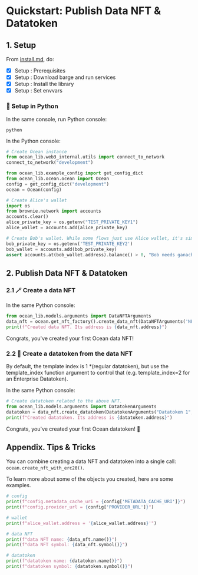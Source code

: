 <!--
Copyright 2022 Ocean Protocol Foundation
SPDX-License-Identifier: Apache-2.0
-->

# Quickstart: Publish Data NFT & Datatoken

## 1. Setup
From [install.md](install.md), do:
- [x] Setup : Prerequisites
- [x] Setup : Download barge and run services
- [x] Setup : Install the library
- [x] Setup : Set envvars

### 🐍 Setup in Python

In the same console, run Python console:
```console
python
```

In the Python console:
```python
# Create Ocean instance
from ocean_lib.web3_internal.utils import connect_to_network
connect_to_network("development")

from ocean_lib.example_config import get_config_dict
from ocean_lib.ocean.ocean import Ocean
config = get_config_dict("development")
ocean = Ocean(config)

# Create Alice's wallet
import os
from brownie.network import accounts
accounts.clear()
alice_private_key = os.getenv("TEST_PRIVATE_KEY1")
alice_wallet = accounts.add(alice_private_key)

# Create Bob's wallet. While some flows just use Alice wallet, it's simpler to do all here.
bob_private_key = os.getenv('TEST_PRIVATE_KEY2')
bob_wallet = accounts.add(bob_private_key)
assert accounts.at(bob_wallet.address).balance() > 0, "Bob needs ganache ETH"
```

## 2. Publish Data NFT & Datatoken

### 2.1 🪄 Create a data NFT

In the same Python console:
```python
from ocean_lib.models.arguments import DataNFTArguments
data_nft = ocean.get_nft_factory().create_data_nft(DataNFTArguments('NFT1', 'NFT1'), alice_wallet)
print(f"Created data NFT. Its address is {data_nft.address}")
```

Congrats, you've created your first Ocean data NFT!

### 2.2 🎉 Create a datatoken from the data NFT

By default, the template index is 1 *(regular datatoken), but use the template_index function
argument to control that (e.g. template_index=2 for an Enterprise Datatoken).

In the same Python console:
```python
# Create datatoken related to the above NFT.
from ocean_lib.models.arguments import DatatokenArguments
datatoken = data_nft.create_datatoken(DatatokenArguments("Datatoken 1", "DT1"), alice_wallet)
print(f"Created datatoken. Its address is {datatoken.address}")
```

Congrats, you've created your first Ocean datatoken! 🐋

## Appendix. Tips & Tricks

You can combine creating a data NFT and datatoken into a single call: `ocean.create_nft_with_erc20()`.

To learn more about some of the objects you created, here are some examples.
```python
# config
print(f"config.metadata_cache_uri = {config['METADATA_CACHE_URI']}")
print(f"config.provider_url = {config['PROVIDER_URL']}")

# wallet
print(f"alice_wallet.address = '{alice_wallet.address}'")

# data NFT
print(f"data NFT name: {data_nft.name()}")
print(f"data NFT symbol: {data_nft.symbol()}")

# datatoken
print(f"datatoken name: {datatoken.name()}")
print(f"datatoken symbol: {datatoken.symbol()}")
```
